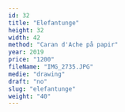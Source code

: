 ```yaml
---
id: 32
title: "Elefantunge"
height: 32
width: 42
method: "Caran d'Ache på papir"
year: 2019
price: "1200"
fileName: "IMG_2735.JPG"
medie: "drawing"
draft: "no"
slug: "elefantunge"
weight: "40"
---
```

